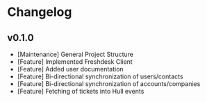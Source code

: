 # Changelog

## v0.1.0

- [Maintenance] General Project Structure
- [Feature] Implemented Freshdesk Client
- [Feature] Added user documentation
- [Feature] Bi-directional synchronization of users/contacts
- [Feature] Bi-directional synchronization of accounts/companies
- [Feature] Fetching of tickets into Hull events
